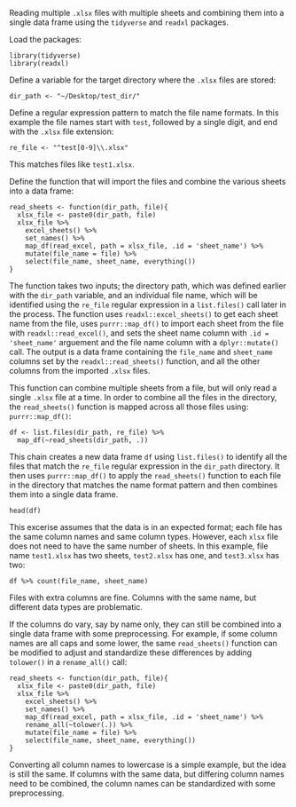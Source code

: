 Reading multiple `.xlsx` files with multiple sheets and combining them into a single data frame using the `tidyverse` and `readxl` packages.

Load the packages:
```{r}
library(tidyverse)
library(readxl)
```

Define a variable for the target directory where the `.xlsx` files are stored:
```{r}
dir_path <- "~/Desktop/test_dir/" 
```

Define a regular expression pattern to match the file name formats. In this example the file names start with `test`, followed by a single digit, and end with the `.xlsx` file extension:
```{r}
re_file <- "^test[0-9]\\.xlsx"    
```
This matches files like `test1.xlsx`.


Define the function that will import the files and combine the various sheets into a data frame:
```{r}
read_sheets <- function(dir_path, file){
  xlsx_file <- paste0(dir_path, file)
  xlsx_file %>%
    excel_sheets() %>%
    set_names() %>%
    map_df(read_excel, path = xlsx_file, .id = 'sheet_name') %>% 
    mutate(file_name = file) %>% 
    select(file_name, sheet_name, everything())
}
```
The function takes two inputs; the directory path, which was defined earlier with the `dir_path` variable, and an individual file name, which will be identified using the `re_file` regular expression in a `list.files()` call later in the process. The function uses `readxl::excel_sheets()` to get each sheet name from the file, uses `purrr::map_df()` to import each sheet from the file with `readxl::read_excel()`, and sets the sheet name column with `.id = 'sheet_name'` arguement and the file name column with a `dplyr::mutate()` call. The output is a data frame containing the `file_name` and `sheet_name` columns set by the `readxl::read_sheets()` function, and all the other columns from the imported `.xlsx` files. 

This function can combine multiple sheets from a file, but will only read a single `.xlsx` file at a time. In order to combine all the files in the directory, the `read_sheets()` function is mapped across all those files using: `purrr::map_df()`:

```{r}
df <- list.files(dir_path, re_file) %>% 
  map_df(~read_sheets(dir_path, .))
```
This chain creates a new data frame `df` using `list.files()` to identify all the files that match the `re_file` regular expression in the `dir_path` directory. It then uses `purrr::map_df()` to apply the `read_sheets()` function to each file in the directory that matches the name format pattern and then combines them into a single data frame.  

```{r}
head(df)
```

This excerise assumes that the data is in an expected format; each file has the same column names and same column types. However, each `xlsx` file does not need to have the same number of sheets. In this example, file name `test1.xlsx` has two sheets, `test2.xlsx` has one, and `test3.xlsx` has two: 

```{r}
df %>% count(file_name, sheet_name)

```

Files with extra columns are fine. Columns with the same name, but different data types are problematic. 

If the columns do vary, say by name only, they can still be combined into a single data frame with some preprocessing. For example, if some column names are all caps and some lower, the same `read_sheets()` function can be modified to adjust and standardize these differences by adding `tolower()` in a `rename_all()` call:

```{r}
read_sheets <- function(dir_path, file){
  xlsx_file <- paste0(dir_path, file)
  xlsx_file %>%
    excel_sheets() %>%
    set_names() %>%
    map_df(read_excel, path = xlsx_file, .id = 'sheet_name') %>% 
    rename_all(~tolower(.)) %>% 
    mutate(file_name = file) %>% 
    select(file_name, sheet_name, everything())
}
```

Converting all column names to lowercase is a simple example, but the idea is still the same. If columns with the same data, but differing column names need to be combined, the column names can be standardized with some preprocessing. 

<!-- Note that the `echo = FALSE` parameter was added to the code chunk to prevent printing of the R code that generated the plot. -->



